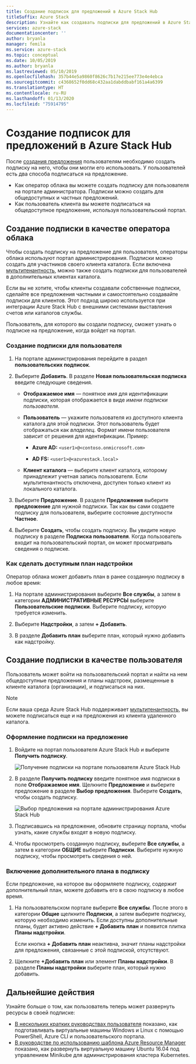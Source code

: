 ```yaml
---
title: Создание подписок для предложений в Azure Stack Hub
titleSuffix: Azure Stack
description: Узнайте как создавать подписки для предложений в Azure Stack Hub.
services: azure-stack
documentationcenter: ''
author: bryanla
manager: femila
ms.service: azure-stack
ms.topic: conceptual
ms.date: 10/05/2019
ms.author: bryanla
ms.lastreviewed: 05/10/2019
ms.openlocfilehash: 357b44e5a9860f8626c7b17e215ee773e4e4ebca
ms.sourcegitcommit: c4368652f0dd68c432aa1dabddbabf161a4a6399
ms.translationtype: HT
ms.contentlocale: ru-RU
ms.lasthandoff: 01/13/2020
ms.locfileid: "75914795"
---
```

# <a name="create-subscriptions-to-offers-in-azure-stack-hub"></a>Создание подписок для предложений в Azure Stack Hub

После [создания предложения](azure-stack-create-offer.md) пользователям необходимо создать подписку на него, чтобы они могли его использовать. У пользователей есть два способа подписаться на предложение.

- Как оператор облака вы можете создать подписку для пользователя на портале администратора. Подписки можно создать для общедоступных и частных предложений.
- Как пользователь клиента вы можете подписаться на общедоступное предложение, используя пользовательский портал.  

## <a name="create-a-subscription-as-a-cloud-operator"></a>Создание подписки в качестве оператора облака

Чтобы создать подписку на предложение для пользователя, операторы облака используют портал администрирования. Подписки можно создать для участников своего клиента каталога. Если включена [мультитенантность](azure-stack-enable-multitenancy.md), можно также создать подписки для пользователей в дополнительных клиентах каталога.

Если вы не хотите, чтобы клиенты создавали собственные подписки, сделайте все предложения частными и самостоятельно создавайте подписки для клиентов. Этот подход широко используется при интеграции Azure Stack Hub с внешними системами выставления счетов или каталогов службы.

Пользователь, для которого вы создали подписку, сможет узнать о подписке на предложение, когда войдет на портал.  

### <a name="to-create-a-subscription-for-a-user"></a>Создание подписки для пользователя

1. На портале администрирования перейдите в раздел **пользовательских подписок**.
2. Выберите **Добавить**. В разделе **Новая пользовательская подписка** введите следующие сведения.  

   - **Отображаемое имя** — понятное имя для идентификации подписки, которая отображается в виде *имени подписки пользователя*.
   - **Пользователь** — укажите пользователя из доступного клиента каталога для этой подписки. Этот пользователь будет отображаться как *владелец*.  Формат имени пользователя зависит от решения для идентификации. Пример:

     - **Azure AD:** `<user1>@<contoso.onmicrosoft.com>`

     - **AD FS:** `<user1>@<azurestack.local>`

   - **Клиент каталога** — выберите клиент каталога, которому принадлежит учетная запись пользователя. Если мультитенантность отключена, доступен только клиент из локального каталога.

3. Выберите **Предложение**. В разделе **Предложения** выберите **предложение** для нужной подписки. Так как вы сами создаете подписку для пользователя, выберите состояние доступности **Частное**.

4. Выберите **Создать**, чтобы создать подписку. Вы увидите новую подписку в разделе **Подписка пользователя**. Когда пользователь входит на пользовательский портал, он может просматривать сведения о подписке.

### <a name="to-make-an-add-on-plan-available"></a>Как сделать доступным план надстройки

Оператор облака может добавить план в ранее созданную подписку в любое время:

1. На портале администрирования выберите **Все службы**, а затем в категории **АДМИНИСТРАТИВНЫЕ РЕСУРСЫ** выберите **Пользовательские подписки**. Выберите подписку, которую требуется изменить.

2. Выберите **Надстройки**, а затем **+ Добавить**.  

3. В разделе **Добавить план** выберите план, который нужно добавить как надстройку.

## <a name="create-a-subscription-as-a-user"></a>Создание подписки в качестве пользователя

Пользователь может войти на пользовательский портал и найти на нем общедоступные предложения и планы надстроек, размещенные в клиенте каталога (организации), и подписаться на них.

>[!NOTE]
>Если ваша среда Azure Stack Hub поддерживает [мультитенантность](azure-stack-enable-multitenancy.md), вы можете подписаться еще и на предложения из клиента удаленного каталога.

### <a name="to-subscribe-to-an-offer"></a>Оформление подписки на предложение

1. Войдите на портал пользователя Azure Stack Hub и выберите **Получить подписку**.

   ![Получение подписки на портале пользователя Azure Stack Hub](media/azure-stack-subscribe-plan-provision-vm/image01.png)
  
2. В разделе **Получить подписку** введите понятное имя подписки в поле **Отображаемое имя**. Щелкните **Предложение** и выберите предложение в разделе **Выбор предложения**. Выберите **Создать**, чтобы создать подписку.

   ![Выбор предложения на портале администрирования Azure Stack Hub](media/azure-stack-subscribe-plan-provision-vm/image02.png)
  
3. Подписавшись на предложение, обновите страницу портала, чтобы узнать, какие службы входят в новую подписку.

4. Чтобы просмотреть созданную подписку, выберите **Все службы**, а затем в категории **ОБЩИЕ** выберите **Подписки**. Выберите нужную подписку, чтобы просмотреть сведения о ней.  

### <a name="to-enable-an-add-on-plan-in-your-subscription"></a>Включение дополнительного плана в подписку

Если предложение, на которое вы оформляете подписку, содержит дополнительный план, можете добавить его в свою подписку в любое время.  

1. На пользовательском портале выберите **Все службы**. После этого в категории **Общие** щелкните **Подписки**, а затем выберите подписку, которую необходимо изменить. Если доступны дополнительные планы, будет активно действие **+ Добавить план** и появится плитка **Планы надстройки**.

   Если кнопка **+ Добавить план** неактивна, значит планы надстройки для предложения, связанные с этой подпиской, отсутствуют.

1. Щелкните **+Добавить план** или элемент **Планы надстройки**. В разделе **Планы надстройки** выберите план, который нужно добавить.

## <a name="next-steps"></a>Дальнейшие действия

Узнайте больше о том, как пользователь теперь может развернуть ресурсы в своей подписке:

- [В нескольких кратких руководствах пользователя](../user/azure-stack-quick-windows-portal.md) показано, как подготавливать виртуальные машины Windows и Linux с помощью PowerShell, Azure CLI и пользовательского портала.
- [В руководстве по использованию шаблона Azure Resource Manager](../user/azure-stack-create-vm-template.md) показано, как развернуть виртуальную машину Ubuntu 16.04 под управлением Minikube для администрирования кластера Kubernetes.
